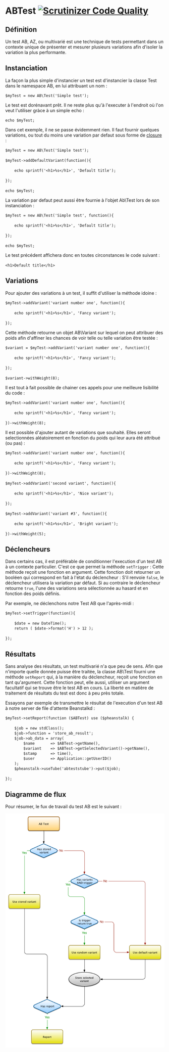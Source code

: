 # ABTest  [![Scrutinizer Code Quality](https://scrutinizer-ci.com/g/Phoenix-Corp/ABTest/badges/quality-score.png?b=master)](https://scrutinizer-ci.com/g/Phoenix-Corp/ABTest/?branch=master)

## Définition

Un test AB, AZ, ou multivarié est une technique de tests permettant dans un contexte unique de présenter et mesurer plusieurs variations afin d'isoler la variation la plus performante.

## Instanciation

La façon la plus simple d'instancier un test est d'instancier la classe Test dans le namespace AB, en lui attribuant un nom :

```
$myTest = new AB\Test('Simple test');
```

Le test est dorénavant prêt. Il ne reste plus qu'à l'executer à l'endroit où l'on veut l'utiliser gràce à un simple echo :

```
echo $myTest;
```

Dans cet exemple, il ne se passe évidemment rien. Il faut fournir quelques variations, ou tout du moins une variation par defaut sous forme de [closure](http://fr2.php.net/manual/fr/functions.anonymous.php) :

```
$myTest = new AB\Test('Simple test');

$myTest->addDefaultVariant(function(){

    echo sprintf('<h1>%s</h1>', 'Default title');

});

echo $myTest;
```

La variation par defaut peut aussi être fournie à l'objet Ab\Test lors de son instanciation :

```
$myTest = new AB\Test('Simple test', function(){

    echo sprintf('<h1>%s</h1>', 'Default title');

});

echo $myTest;
```

Le test précédent affichera donc en toutes circonstances le code suivant :

`<h1>Default title</h1>`

## Variations

Pour ajouter des variations à un test, il suffit d'utiliser la méthode idoine :

```
$myTest->addVariant('variant number one', function(){

    echo sprintf('<h1>%s</h1>', 'Fancy variant');

});
```

Cette méthode retourne un objet AB\Variant sur lequel on peut attribuer des poids afin d'affiner les chances de voir telle ou telle variation être testée :

```
$variant = $myTest->addVariant('variant number one', function(){

    echo sprintf('<h1>%s</h1>', 'Fancy variant');

});

$variant->withWeight(8);
```

Il est tout à fait possible de chainer ces appels pour une meilleure lisibilité du code :

```
$myTest->addVariant('variant number one', function(){

    echo sprintf('<h1>%s</h1>', 'Fancy variant');

})->withWeight(8);
```

Il est possible d'ajouter autant de variations que souhaité. Elles seront selectionnées aléatoirement en fonction du poids qui leur aura été attribué (ou pas) :

```
$myTest->addVariant('variant number one', function(){

    echo sprintf('<h1>%s</h1>', 'Fancy variant');

})->withWeight(8);

$myTest->addVariant('second variant', function(){

    echo sprintf('<h1>%s</h1>', 'Nice variant');

});

$myTest->addVariant('variant #3', function(){

    echo sprintf('<h1>%s</h1>', 'Bright variant');

})->withWeight(5);
```

## Déclencheurs

Dans certains cas, il est préférable de conditionner l'execution d'un test AB à un contexte particulier. C'est ce que permet la méthode `setTrigger` : Cette méthode reçoit une fonction en argument. Cette fonction doit retourner un booléen qui correspond en fait à l'état du déclencheur :
S'il renvoie `false`, le déclencheur utilisera la variation par défaut.
Si au contraire le déclencheur retourne `true`, l'une des variations sera sélectionnée au hasard et en fonction des poids définis.

Par exemple, ne déclenchons notre Test AB que l'après-midi :

```
$myTest->setTrigger(function(){

    $date = new DateTime();
    return ( $date->format('H') > 12 );

});
```

## Résultats

Sans analyse des résultats, un test multivarié n'a que peu de sens.
Afin que n'importe quelle donnée puisse être traitée, la classe AB\Test fourni une méthode `setReport` qui, à la manière du déclencheur, reçoit une fonction en tant qu'argument. Cette fonction peut, elle aussi, utiliser un argument facultatif qui se trouve être le test AB en cours. La liberté en matière de traitement de résultats du test est donc à peu près totale.

Essayons par exemple de transmettre le résultat de l'execution d'un test AB à notre server de file d'attente Beanstalkd :

```
$myTest->setReport(function ($ABTest) use ($pheanstalk) {

    $job = new stdClass();
    $job->function = 'store_ab_result';
    $job->ab_data = array(
        $name       => $ABTest->getName(),
        $variant    => $ABTest->getSelectedVariant()->getName(),
        $stamp      => time(),
        $user       => Application::getUserID()
    );
    $pheanstalk->useTube('abteststube')->put($job);

});
```

## Diagramme de flux

Pour résumer, le fux de travail du test AB est le suivant :

![Workflow](workflow.png)